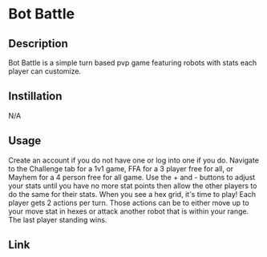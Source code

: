 # Bot Battle

## Description
Bot Battle is a simple turn based pvp game featuring robots with stats each player can customize.

## Instillation
N/A

## Usage
Create an account if you do not have one or log into one if you do. Navigate to the Challenge tab for a 1v1 game, FFA for a 3 player free for all, or Mayhem for a 4 person free for all game. Use the + and - buttons to adjust your stats until you have no more stat points then allow the other players to do the same for their stats. When you see a hex grid, it's time to play! Each player gets 2 actions per turn. Those actions can be to either move up to your move stat in hexes or attack another robot that is within your range. The last player standing wins.

## Link
